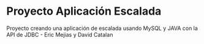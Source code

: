 # Proyecto Aplicación Escalada
Proyecto creando una aplicación de escalada usando MySQL y JAVA con la API de JDBC - Eric Mejias y David Catalan
